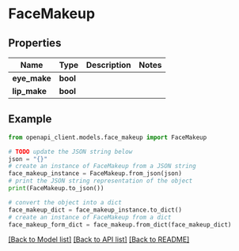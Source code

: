 # FaceMakeup


## Properties

Name | Type | Description | Notes
------------ | ------------- | ------------- | -------------
**eye_make** | **bool** |  | 
**lip_make** | **bool** |  | 

## Example

```python
from openapi_client.models.face_makeup import FaceMakeup

# TODO update the JSON string below
json = "{}"
# create an instance of FaceMakeup from a JSON string
face_makeup_instance = FaceMakeup.from_json(json)
# print the JSON string representation of the object
print(FaceMakeup.to_json())

# convert the object into a dict
face_makeup_dict = face_makeup_instance.to_dict()
# create an instance of FaceMakeup from a dict
face_makeup_form_dict = face_makeup.from_dict(face_makeup_dict)
```
[[Back to Model list]](../README.md#documentation-for-models) [[Back to API list]](../README.md#documentation-for-api-endpoints) [[Back to README]](../README.md)



